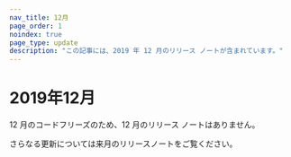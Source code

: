```yaml
---
nav_title: 12月
page_order: 1
noindex: true
page_type: update
description: "この記事には、2019 年 12 月のリリース ノートが含まれています。"
---
```

# 2019年12月

12 月のコードフリーズのため、12 月のリリース ノートはありません。 

さらなる更新については来月のリリースノートをご覧ください。